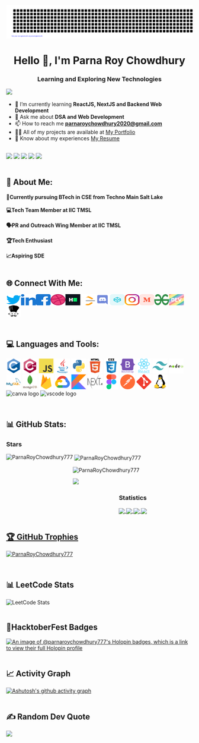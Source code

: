 ![gitartwork](gitartwork.svg)

<h1 align="center">Hello 👋, I'm Parna Roy Chowdhury</h1>
<h3 align="center">Learning and Exploring New Technologies</h3>


[![](https://visitcount.itsvg.in/api?id=ParnaRoyChowdhury777&icon=9&color=9)](https://visitcount.itsvg.in)

- 🌱 I’m currently learning **ReactJS, NextJS and Backend Web Development**
- 💬 Ask me about **DSA and Web Development**
- 📫 How to reach me **parnaroychowdhury2020@gmail.com**
- 👨‍💻 All of my projects are available at <a href = "https://portfolio-parnaroychowdhury777.vercel.app/">My Portfolio</a>
- 📄 Know about my experiences <a href = "https://drive.google.com/file/d/1gptTnaw78vv8u5p2ETn938Oar-TQzkyx/view?usp=drive_link">My Resume</a>
<br>
<div> <a href="https://twitter.com/Parna55" target="_blank"><img src="https://img.shields.io/badge/Twitter-1DA1F2?style=for-the-badge&logo=twitter&logoColor=white" target="_blank"></a>
<a href="https://www.linkedin.com/in/parna-roy-chowdhury-756331256" target="_blank"><img src="https://img.shields.io/badge/LinkedIn-0077B5?style=for-the-badge&logo=linkedin&logoColor=white" target="_blank"></a>
<a href="https://github.com/ParnaRoyChowdhury777" target="_blank"><img src="https://img.shields.io/badge/GitHub-100000?style=for-the-badge&logo=github&logoColor=white" target="_blank"></a>
<a href="https://instagram.com/parna.roychowdhury.777" target="_blank"><img src="https://img.shields.io/badge/Instagram-E4405F?style=for-the-badge&logo=instagram&logoColor=white" target="_blank"></a>
<a href = "mailto:parnaroychowdhury2020@gmail.com"><img src="https://img.shields.io/badge/-Gmail-%23333?style=for-the-badge&logo=gmail&logoColor=white" target="_blank"></a>
</div>
<br>

## 💫 About Me:

<h4>
🔷Currently pursuing BTech in CSE from Techno Main Salt Lake<br><br>
💻Tech Team Member at IIC TMSL<br><br>
🗣️PR and Outreach Wing Member at IIC TMSL<br><br>
🏆Tech Enthusiast<br><br>
📈Aspiring SDE<br><br>
</h4>



## 🌐 Connect With Me:

<p align="left">
<a href="https://twitter.com/Parna55" target="blank"><img align="center" src="https://raw.githubusercontent.com/teamedwardforever/Readme-Generator/71f25dd8b98329b168142a6b782a107b75eab178/svg/Social/twitter.svg" alt="Parna55" height="30" width="40" /></a><a href="https://linkedin.com/in/parna-roy-chowdhury-756331256" target="blank"><img align="center" src="https://raw.githubusercontent.com/teamedwardforever/Readme-Generator/71f25dd8b98329b168142a6b782a107b75eab178/svg/Social/linked-in-alt.svg" alt="parna-roy-chowdhury-756331256" height="30" width="40" /></a><a href="https://fb.com/parna.roychowdhury777" target="blank"><img align="center" src="https://raw.githubusercontent.com/teamedwardforever/Readme-Generator/71f25dd8b98329b168142a6b782a107b75eab178/svg/Social/facebook.svg" alt="parna.roychowdhury777" height="30" width="40" /></a><a href="https://dribbble.com/PRC777" target="blank"><img align="center" src="https://raw.githubusercontent.com/teamedwardforever/Readme-Generator/71f25dd8b98329b168142a6b782a107b75eab178/svg/Social/dribbble.svg" alt="PRC777" height="30" width="40" /></a><a href="https://www.hackerrank.com/roychowdhurypar1" target="blank"><img align="center" src="https://raw.githubusercontent.com/teamedwardforever/Readme-Generator/71f25dd8b98329b168142a6b782a107b75eab178/svg/Social/hackerrank.svg" alt="roychowdhurypar1" height="30" width="40" /></a><a href="https://www.leetcode.com/roychowdhuryparna7719" target="blank"><img align="center" src="https://raw.githubusercontent.com/teamedwardforever/Readme-Generator/71f25dd8b98329b168142a6b782a107b75eab178/svg/Social/leet-code.svg" alt="roychowdhuryparna7719" height="30" width="40" /></a><a href="https://discord.gg/#8783" target="blank"><img align="center" src="https://raw.githubusercontent.com/teamedwardforever/Readme-Generator/71f25dd8b98329b168142a6b782a107b75eab178/svg/Social/discord.svg" alt="#8783" height="30" width="40" /></a><a href="https://codepen.io/parna777" target="blank"><img align="center" src="https://raw.githubusercontent.com/teamedwardforever/Readme-Generator/71f25dd8b98329b168142a6b782a107b75eab178/svg/Social/codepen.svg" alt="parna777" height="30" width="40" /></a><a href="https://instagram.com/parna.roychowdhury.777" target="blank"><img align="center" src="https://raw.githubusercontent.com/teamedwardforever/Readme-Generator/71f25dd8b98329b168142a6b782a107b75eab178/svg/Social/instagram.svg" alt="parna.roychowdhury.777" height="30" width="40" /></a><a href="https://medium.com/@roychowdhuryparna7719" target="blank"><img align="center" src="https://raw.githubusercontent.com/teamedwardforever/Readme-Generator/71f25dd8b98329b168142a6b782a107b75eab178/svg/Social/medium.svg" alt="@roychowdhuryparna7719" height="30" width="40" /></a><a href="https://auth.geeksforgeeks.org/user/roychowdhurnzxb" target="blank"><img align="center" src="https://raw.githubusercontent.com/teamedwardforever/Readme-Generator/71f25dd8b98329b168142a6b782a107b75eab178/svg/Social/geeks-for-geeks.svg" alt="roychowdhurnzxb" height="30" width="40" /></a><a href="https://dev.to/parnaroychowdhury777" target="blank"><img align="center" src="https://raw.githubusercontent.com/teamedwardforever/Readme-Generator/71f25dd8b98329b168142a6b782a107b75eab178/svg/Social/devto.svg" alt="parnaroychowdhury777" height="30" width="40" /></a><a href="https://www.codechef.com/users/roychowdhurypa" target="blank"><img align="center" src="https://raw.githubusercontent.com/teamedwardforever/Readme-Generator/71f25dd8b98329b168142a6b782a107b75eab178/svg/Social/codechef.svg" alt="roychowdhurypa" height="30" width="40" /></a></p>
<br>

## 💻 Languages and Tools:

<p align="left">
<img src="https://raw.githubusercontent.com/teamedwardforever/Readme-Generator/71f25dd8b98329b168142a6b782a107b75eab178/svg/Skills/Languages/c-original.svg" alt="C" width="40" height="40"/>
<img src="https://raw.githubusercontent.com/teamedwardforever/Readme-Generator/71f25dd8b98329b168142a6b782a107b75eab178/svg/Skills/Languages/cplusplus-original.svg" alt="CPP" width="40" height="40"/>
<img src="https://raw.githubusercontent.com/teamedwardforever/Readme-Generator/71f25dd8b98329b168142a6b782a107b75eab178/svg/Skills/Languages/javascript-original.svg" alt="Javascript" width="40" height="40"/>
<img src="https://raw.githubusercontent.com/teamedwardforever/Readme-Generator/71f25dd8b98329b168142a6b782a107b75eab178/svg/Skills/Languages/java-original.svg" alt="Java" width="40" height="40"/>
<img src="https://raw.githubusercontent.com/teamedwardforever/Readme-Generator/71f25dd8b98329b168142a6b782a107b75eab178/svg/Skills/Languages/python-original.svg" alt="Python" width="40" height="40"/>
<img src="https://raw.githubusercontent.com/teamedwardforever/Readme-Generator/71f25dd8b98329b168142a6b782a107b75eab178/svg/Skills/Frontend/html5-original-wordmark.svg" alt="HTML" width="40" height="40"/>
<img src="https://raw.githubusercontent.com/teamedwardforever/Readme-Generator/71f25dd8b98329b168142a6b782a107b75eab178/svg/Skills/Frontend/css3-original-wordmark.svg" alt="Css" width="40" height="40"/>
<img src="https://raw.githubusercontent.com/teamedwardforever/Readme-Generator/71f25dd8b98329b168142a6b782a107b75eab178/svg/Skills/Frontend/bootstrap-plain-wordmark.svg" alt="Bootstrap" width="40" height="40"/>
<img src="https://raw.githubusercontent.com/teamedwardforever/Readme-Generator/71f25dd8b98329b168142a6b782a107b75eab178/svg/Skills/Frontend/react-original-wordmark.svg" alt="React" width="40" height="40"/>
<img src="https://raw.githubusercontent.com/teamedwardforever/Readme-Generator/71f25dd8b98329b168142a6b782a107b75eab178/svg/Skills/Frontend/tailwindcss-icon.svg" alt="Tailwindcss" width="40" height="40"/>
<img src="https://raw.githubusercontent.com/teamedwardforever/Readme-Generator/71f25dd8b98329b168142a6b782a107b75eab178/svg/Skills/Backend/nodejs-original-wordmark.svg" alt="NodeJs" width="40" height="40"/>
<img src="https://raw.githubusercontent.com/teamedwardforever/Readme-Generator/71f25dd8b98329b168142a6b782a107b75eab178/svg/Skills/Database/mysql-original-wordmark.svg" alt="Mysql" width="40" height="40"/>
<img src="https://raw.githubusercontent.com/teamedwardforever/Readme-Generator/71f25dd8b98329b168142a6b782a107b75eab178/svg/Skills/Database/mongodb-original-wordmark.svg" alt="Mongodb" width="40" height="40"/>
<img src="https://raw.githubusercontent.com/teamedwardforever/Readme-Generator/71f25dd8b98329b168142a6b782a107b75eab178/svg/Skills/BackendService/firebase-icon.svg" alt="Firebase" width="40" height="40"/>
<img src="https://raw.githubusercontent.com/teamedwardforever/Readme-Generator/71f25dd8b98329b168142a6b782a107b75eab178/svg/Skills/Devops/google_cloud-icon.svg" alt="Google Cloud" width="40" height="40"/>
<img src="https://raw.githubusercontent.com/teamedwardforever/Readme-Generator/71f25dd8b98329b168142a6b782a107b75eab178/svg/Skills/Mobile/kotlinlang-icon.svg" alt="Kotlin" width="40" height="40"/>
<img src="https://raw.githubusercontent.com/teamedwardforever/Readme-Generator/71f25dd8b98329b168142a6b782a107b75eab178/svg/Skills/Static/nextjs-2.svg" alt="Nextjs" width="40" height="40"/>
<img src="https://raw.githubusercontent.com/teamedwardforever/Readme-Generator/71f25dd8b98329b168142a6b782a107b75eab178/svg/Skills/Software/figma-icon.svg" alt="Figma" width="40" height="40"/>
<img src="https://raw.githubusercontent.com/teamedwardforever/Readme-Generator/71f25dd8b98329b168142a6b782a107b75eab178/svg/Skills/Software/getpostman-icon.svg" alt="Postman" width="40" height="40"/>
<img src="https://raw.githubusercontent.com/teamedwardforever/Readme-Generator/71f25dd8b98329b168142a6b782a107b75eab178/svg/Skills/Other/git-scm-icon.svg" alt="Git" width="40" height="40"/>
<img src="https://raw.githubusercontent.com/teamedwardforever/Readme-Generator/71f25dd8b98329b168142a6b782a107b75eab178/svg/Skills/Other/linux-original.svg" alt="Linux" width="40" height="40"/>
<img src="https://cdn.jsdelivr.net/gh/devicons/devicon/icons/canva/canva-original.svg" height="40" width="40" alt="canva logo"  />
<img src="https://cdn.jsdelivr.net/gh/devicons/devicon/icons/vscode/vscode-original.svg" height="40" width="40" alt="vscode logo"  />
</p>
<br>

## 📊 GitHub Stats:

<h3 align="left">Stars</h3>
<img align="left" height="180em" src="https://github-readme-stats.vercel.app/api/top-langs/?username=ParnaRoyChowdhury777&layout=compact&theme=highcontrast" alt=ParnaRoyChowdhury777 />

<p>&nbsp;<img align="center" height="180em" src="https://github-readme-stats.vercel.app/api?username=ParnaRoyChowdhury777&show_icons=true&locale=en&theme=highcontrast" alt="ParnaRoyChowdhury777" /></p>

<p><img align="center" height="180em" src="https://github-readme-streak-stats.herokuapp.com/?user=ParnaRoyChowdhury777&theme=neon_dark" alt="ParnaRoyChowdhury777" /></p>

<img src="https://user-images.githubusercontent.com/73097560/115834477-dbab4500-a447-11eb-908a-139a6edaec5c.gif"><h3 align="center">Statistics</h3>
<div align="center">
<a href="https://github.com/ParnaRoyChowdhury777">
<img align="center" src="http://github-profile-summary-cards.vercel.app/api/cards/most-commit-language?username=ParnaRoyChowdhury777&theme=highcontrast" height="180em" />
<img align="center" src="http://github-profile-summary-cards.vercel.app/api/cards/repos-per-language?username=ParnaRoyChowdhury777&theme=highcontrast" height="180em" />
<img align="center" src="http://github-profile-summary-cards.vercel.app/api/cards/productive-time?username=ParnaRoyChowdhury777&theme=highcontrast" height="180em" />
<img align="center" src="http://github-profile-summary-cards.vercel.app/api/cards/profile-details?username=ParnaRoyChowdhury777&theme=highcontrast" height="180em" />
</div>
<br>

## 🏆 GitHub Trophies

<p align="left"> <a href="https://github.com/ryo-ma/github-profile-trophy"><img src="https://github-profile-trophy.vercel.app/?username=ParnaRoyChowdhury777&theme=onestar" alt="ParnaRoyChowdhury777" /></a> </p><br>

## 📊 LeetCode Stats

![LeetCode Stats](https://leetcard.jacoblin.cool/roychowdhuryparna7719?theme=unicorn&font=Josefin%20Slab&ext=heatmap)
<br><br>

## 🏅HacktoberFest Badges

[![An image of @parnaroychowdhury777's Holopin badges, which is a link to view their full Holopin profile](https://holopin.me/parnaroychowdhury777)](https://holopin.io/@parnaroychowdhury777)<br><br>

## 📈 Activity Graph

[![Ashutosh's github activity graph](https://github-readme-activity-graph.vercel.app/graph?username=ParnaRoyChowdhury777&bg_color=12092b&color=eef4eb&line=37b7e1&point=f7fdf7&area=true&hide_border=true)](https://github.com/ashutosh00710/github-readme-activity-graph)
<br><br>

## ✍️ Random Dev Quote

![](https://quotes-github-readme.vercel.app/api?type=horizontal&theme=dark)






















